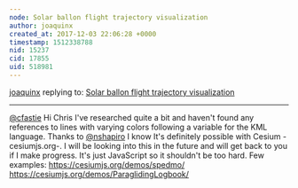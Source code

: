 ```yaml
---
node: Solar ballon flight trajectory visualization
author: joaquinx
created_at: 2017-12-03 22:06:28 +0000
timestamp: 1512338788
nid: 15237
cid: 17855
uid: 518981
---
```




[joaquinx](../profile/joaquinx) replying to: [Solar ballon flight trajectory visualization](../notes/joaquinx/11-25-2017/solar-ballon-flight-trajectory-visualization)

----
[@cfastie](/profile/cfastie) Hi Chris I've researched quite a bit and haven't found any references to lines with varying colors following a variable for the KML language. Thanks to [@nshapiro](/profile/nshapiro) I know It's definitely possible with Cesium -cesiumjs.org-. I will be looking into this in the future and will get back to you if I make progress. It's just JavaScript so it shouldn't be too hard. Few examples:
https://cesiumjs.org/demos/spedmo/
https://cesiumjs.org/demos/ParaglidingLogbook/
